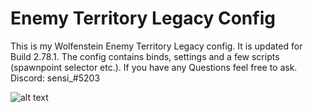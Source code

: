 # Enemy Territory Legacy Config

This is my Wolfenstein Enemy Territory Legacy config. It is updated for Build 2.78.1. The config contains binds, settings and a few scripts (spawnpoint selector etc.). If you have any Questions feel free to ask. Discord: sensi_#5203

![alt text](https://github.com/sensiiiiii/etlconfig/blob/main/2021-11-17-130028-goldrush.jpg)
